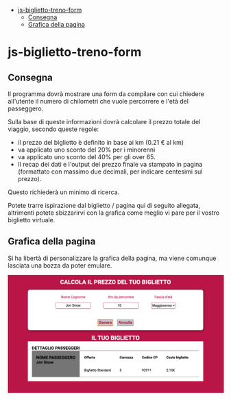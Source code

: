- [js-biglietto-treno-form](#js-biglietto-treno-form)
  - [Consegna](#consegna)
  - [Grafica della pagina](#grafica-della-pagina)

# js-biglietto-treno-form

## Consegna

Il programma dovrà mostrare una form da compilare con cui chiedere all'utente il numero di chilometri che vuole percorrere e l'età del passeggero.

Sulla base di queste informazioni dovrà calcolare il prezzo totale del viaggio, secondo queste regole:

- il prezzo del biglietto è definito in base ai km (0.21 € al km)
- va applicato uno sconto del 20% per i minorenni
- va applicato uno sconto del 40% per gli over 65.
- Il recap dei dati e l'output del prezzo finale va stampato in pagina (formattato con massimo due decimali, per indicare centesimi sul prezzo).

Questo richiederà un minimo di ricerca.

Potete trarre ispirazione dal biglietto / pagina qui di seguito allegata, altrimenti potete sbizzarirvi con la grafica come meglio vi pare per il vostro biglietto virtuale.

## Grafica della pagina

Si ha libertà di personalizzare la grafica della pagina, ma viene comunque lasciata una bozza da poter emulare.

<img src="img/screenshot/exercise/screenshot.png" width="800">
